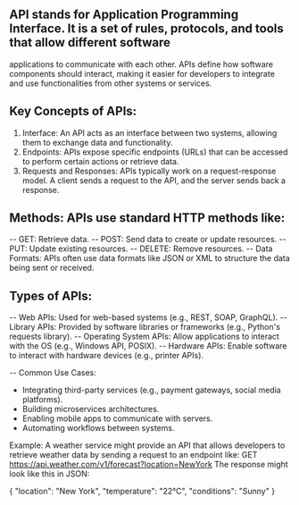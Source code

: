 ## API stands for Application Programming Interface. It is a set of rules, protocols, and tools that allow different software
   applications to communicate with each other. APIs define how software components should interact, making it easier for 
   developers to integrate and use functionalities from other systems or services.

## Key Concepts of APIs:

1. Interface: An API acts as an interface between two systems, allowing them to exchange data and functionality.
2. Endpoints: APIs expose specific endpoints (URLs) that can be accessed to perform certain actions or retrieve data.
3. Requests and Responses: APIs typically work on a request-response model. A client sends a request to the API, and the 
   server sends back a response.
## Methods: APIs use standard HTTP methods like:
-- GET: Retrieve data.
-- POST: Send data to create or update resources.
-- PUT: Update existing resources.
-- DELETE: Remove resources.
-- Data Formats: APIs often use data formats like JSON or XML to structure the data being sent or received.

## Types of APIs:

-- Web APIs: Used for web-based systems (e.g., REST, SOAP, GraphQL).
-- Library APIs: Provided by software libraries or frameworks (e.g., Python's requests library).
-- Operating System APIs: Allow applications to interact with the OS (e.g., Windows API, POSIX).
-- Hardware APIs: Enable software to interact with hardware devices (e.g., printer APIs).

-- Common Use Cases:
- Integrating third-party services (e.g., payment gateways, social media platforms).
- Building microservices architectures.
- Enabling mobile apps to communicate with servers.
- Automating workflows between systems.

Example:
A weather service might provide an API that allows developers to retrieve weather data by sending a request to an endpoint like:
GET https://api.weather.com/v1/forecast?location=NewYork
The response might look like this in JSON:

{
"location": "New York",
"temperature": "22°C",
"conditions": "Sunny"
}